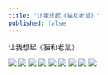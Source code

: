 ```yaml
---
title: "让我想起《猫和老鼠》"
published: false
---
```

让我想起《猫和老鼠》

![](./1.jpg)
![](./2.jpg)
![](./3.jpg)
![](./4.jpg)
![](./5.jpg)
![](./6.jpg)
![](./7.jpg)
![](./8.jpg)
![](./9.jpg)
